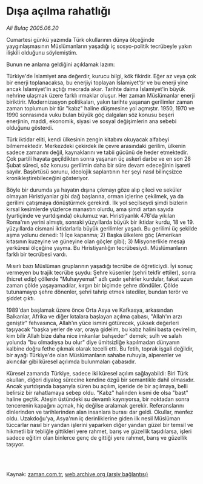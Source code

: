 # Dışa açılma rahatlığı

*Ali Bulaç 2005.06.20*

<td class="columnist-detail">
<p>Cumartesi günkü yazımda Türk okullarının dünya ölçeğinde yaygınlaşmasının Müslümanların yaşadığı iç sosyo-politik tecrübeyle yakın ilişkili olduğunu söylemiştim.</p>
<p>
<div id="haberMetinDiv">
<p>Bunun ne anlama geldiğini açıklamak lazım:
<p> Türkiye'de İslamiyet ana değerdir, kurucu bilgi, kök fikirdir. Eğer az veya çok bir enerji toplanacaksa, bu enerjiyi toplayan İslamiyet'tir ve bu enerji yine ancak İslamiyet'in açtığı mecrada akar. Tarihte daima İslamiyet'in büyük nehrine ulaşmak üzere farklı ırmaklar oluşur. Her zaman Müslümanlar enerji biriktirir. Modernizasyon politikaları, yakın tarihte yaşanan gerilimler zaman zaman toplumun bir tür "kabz" haline düşmesine yol açmıştır. 1950, 1970 ve 1990 sonrasında vuku bulan büyük göç dalgaları söz konusu beşeri enerjinin, maddi, ekonomik, siyasi ve sosyal değişimlerin ana sebebi olduğunu gösterdi.
<p> Türk iktidar eliti, kendi ülkesinin zengin kitabını okuyacak alfabeyi bilmemektedir. Merkezdeki çekirdek ile çevre arasındaki gerilim, ülkenin sadece zamanını değil, kaynaklarını ve tabii gücünü de heder etmektedir. Çok partili hayata geçildikten sonra yaşanan üç askerî darbe ve en son 28 Şubat süreci, söz konusu gerilimin daha bir süre devam edeceğinin işareti sayılır. Başörtüsü sorunu, ideolojik saplantının her şeyi nasıl bilinçsizce kronikleştirebileceğini gösteriyor.
<p> Böyle bir durumda ya hayatın dışına çıkmayı göze alıp çileci ve seküler olmayan Hıristiyanlar gibi dağ başlarına, orman içlerine çekilmek, ya da gerilimi çatışmaya dönüştürmek gerekirdi. İlk yol seçilseydi şimdi bizlerin kırsal kesimlerde yüzlerce manastırı olurdu, ama şimdi artan sayıda (yurtiçinde ve yurtdışında) okulumuz var. Hıristiyanlık 476'da yıkılan Roma'nın yerini almıştı, sonraki yüzyıllarda büyük bir iktidar kurdu, 18 ve 19. yüzyıllarda cismani iktidarlarla büyük gerilimler yaşadı. Bu gerilimi üç şekilde aşma yolunu denedi: 1) İçe kapanma; 2) Başka ülkelere göç (Amerikan kıtasının kuzeyine ve güneyine olan göçler gibi); 3) Misyonerlikle mesajı yerküresi ölçeğine yayma. Bu Hıristiyanlığın tecrübesiydi. Müslümanların farklı bir tecrübesi vardı.
<p> Mısırlı bazı Müslüman gruplarının yaşadığı tecrübe de öğreticiydi. İyi sonuç vermeyen bu trajik tecrübe şuydu: Şehre küsenler (şehri tekfir ettiler), sonra (hicret edip) çöllerde "Muhayyemat" adlı çadır şehirler kurdular, fakat uzun zaman çölde yaşayamadılar, kırgın bir biçimde şehre döndüler. Çölde tutunamayıp şehre dönenler, şehri tahrip etmek istediler, bundan terör ve şiddet çıktı.
<p> 1989'dan başlamak üzere önce Orta Asya ve Kafkasya, arkasından Balkanlar, Afrika ve diğer kıtalara başlayan açılma çabası, "Allah'ın arzı geniştir" fehvasınca, Allah'ın yüce ismini götürecek, yüksek değerleri taşıyacak "başka yerler de var, oraya gidelim, bu kabz halini basta çevirelim, kim bilir Allah bize daha nice imkanlar bahşeder" demek; sulh ve salah yolunda "bu olmadıysa bu olur" diye ümitsizliğe kapılmadan dünyanın kalbine doğru fethe çıkmak olarak tecelli etti. Bu fetih, toprak işgali değildir, bir ayağı Türkiye'de olan Müslümanların sahabe ruhuyla, alperenler ve akıncılar gibi küresel açılımda bulunmaları çabasıdır.
<p> Küresel zamanda Türkiye, sadece iki küresel açılım sağlayabildi: Biri Türk okulları, diğeri diyalog sürecine kendine özgü bir semantikle dahil olmasıdır. Ancak yurtdışında başarıyla süren bu açılım, içeride de bir açılmaya, belli belirsiz bir rahatlamaya sebep oldu. "Kabz" halinden kısmi de olsa "bast" haline geçtik. Ateşin üstündeki su devamlı kaynıyorsa, bir noktadan sonra tencerenin kapağını açmak, hiç değilse aralamak gerekir. Referanslarını dinlerinden ve tarihlerinden alan insanlara burası dar geldi. Okullar, menfez oldu. Uzakdoğu'ya, Asya'nın iç derinliklerine giden ilk nesil Müslüman tüccarlar nasıl bir yandan işlerini yaparken diğer yandan güzel bir temsil ve hikmetli bir tebliğle gittikleri yere rahmet, barış ve güzellik taşıdılarsa, işleri sadece eğitim olan binlerce genç de gittiği yere rahmet, barış ve güzellik taşıyor.</p></p></p></p></p></p></p></div>
</p>


<p><br>
		 </br></p></td>

Kaynak: [zaman.com.tr](http://zaman.com.tr/yazar.do?yazino=184646), [web.archive.org (arşiv bağlantısı)](http://web.archive.org/web/20120314211504/http://www.zaman.com.tr/yazar.do?yazino=184646)
